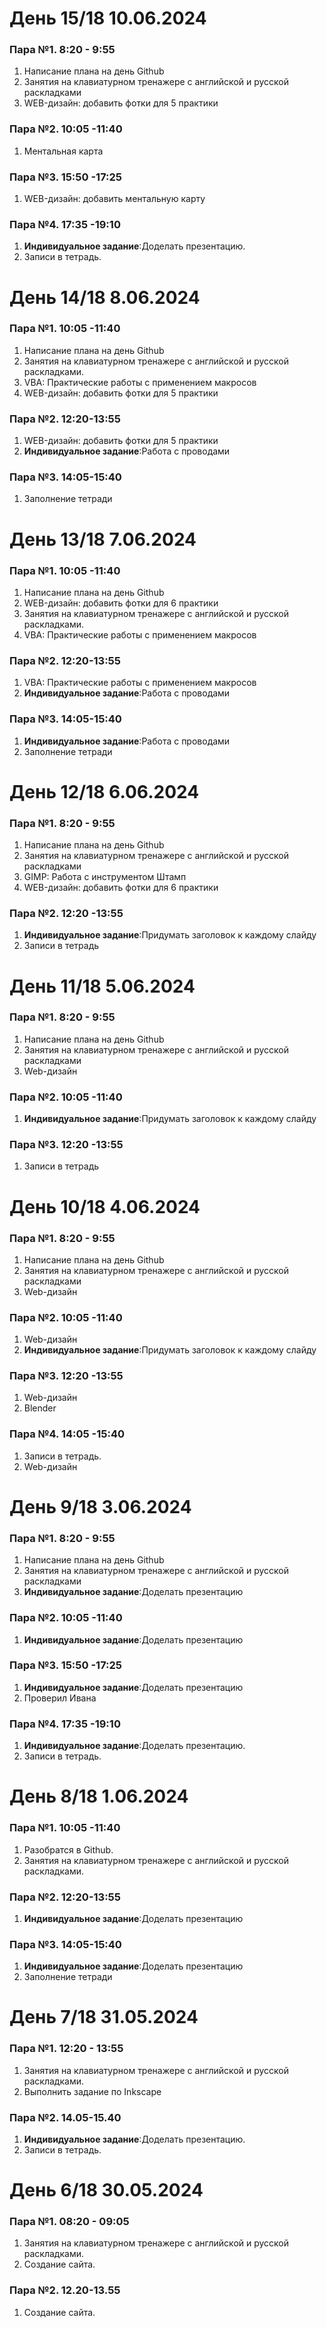 # День 15/18 10.06.2024
### Пара №1. 8:20 - 9:55
1. Написание плана на день Github
2. Занятия на клавиатурном тренажере с английской и русской раскладками
3. WEB-дизайн: добавить фотки для 5 практики
### Пара №2. 10:05 -11:40
1.  Ментальная карта
### Пара №3. 15:50 -17:25
1. WEB-дизайн: добавить ментальную карту
### Пара №4. 17:35 -19:10
1.  **Индивидуальное задание**:Доделать презентацию. 
2. Записи в тетрадь.




# День 14/18 8.06.2024
### Пара №1. 10:05 -11:40
1. Написание плана на день Github
2. Занятия на клавиатурном тренажере с английской и русской раскладками.
3. VBA:  Практические работы с применением макросов
4. WEB-дизайн: добавить фотки для 5 практики
### Пара №2. 12:20-13:55
1. WEB-дизайн: добавить фотки для 5 практики
2. **Индивидуальное задание**:Работа с проводами 
### Пара №3. 14:05-15:40
1. Заполнение тетради
# День 13/18 7.06.2024
### Пара №1. 10:05 -11:40
1. Написание плана на день Github
2. WEB-дизайн: добавить фотки для 6 практики
3. Занятия на клавиатурном тренажере с английской и русской раскладками.
4. VBA:  Практические работы с применением макросов
### Пара №2. 12:20-13:55
1. VBA:  Практические работы с применением макросов
2. **Индивидуальное задание**:Работа с проводами 
### Пара №3. 14:05-15:40
1.  **Индивидуальное задание**:Работа с проводами 
2.  Заполнение тетради
# День 12/18 6.06.2024
### Пара №1. 8:20 - 9:55
1. Написание плана на день Github
2. Занятия на клавиатурном тренажере с английской и русской раскладками
3. GIMP: Работа с инструментом Штамп
4. WEB-дизайн: добавить фотки для 6 практики
### Пара №2.  12:20 -13:55
1. **Индивидуальное задание**:Придумать заголовок к каждому слайду
2. Записи в тетрадь
# День 11/18 5.06.2024
### Пара №1. 8:20 - 9:55
1. Написание плана на день Github
2. Занятия на клавиатурном тренажере с английской и русской раскладками
3. Web-дизайн 
### Пара №2. 10:05 -11:40
1. **Индивидуальное задание**:Придумать заголовок к каждому слайду
### Пара №3. 12:20 -13:55
1. Записи в тетрадь
# День 10/18 4.06.2024
### Пара №1. 8:20 - 9:55
1. Написание плана на день Github
2. Занятия на клавиатурном тренажере с английской и русской раскладками
3. Web-дизайн 
### Пара №2. 10:05 -11:40
1. Web-дизайн
2. **Индивидуальное задание**:Придумать заголовок к каждому слайду
### Пара №3. 12:20 -13:55
1. Web-дизайн
2. Blender
### Пара №4. 14:05 -15:40
1. Записи в тетрадь.
2. Web-дизайн
# День 9/18 3.06.2024
### Пара №1. 8:20 - 9:55
1. Написание плана на день Github
2. Занятия на клавиатурном тренажере с английской и русской раскладками
3.  **Индивидуальное задание**:Доделать презентацию
### Пара №2. 10:05 -11:40
1.  **Индивидуальное задание**:Доделать презентацию
### Пара №3. 15:50 -17:25
1.  **Индивидуальное задание**:Доделать презентацию
2.  Проверил Ивана
### Пара №4. 17:35 -19:10
1.  **Индивидуальное задание**:Доделать презентацию. 
2. Записи в тетрадь.

# День 8/18 1.06.2024

### Пара №1. 10:05 -11:40
1. Разобратся в Github.
2. Занятия на клавиатурном тренажере с английской и русской раскладками.
 
### Пара №2. 12:20-13:55
1.  **Индивидуальное задание**:Доделать презентацию

### Пара №3. 14:05-15:40
1.  **Индивидуальное задание**:Доделать презентацию
2.  Заполнение тетради

# День 7/18 31.05.2024

### Пара №1. 12:20 - 13:55

1. Занятия на клавиатурном тренажере с английской и русской раскладками.
2. Выполнить задание по Inkscape
 
### Пара №2. 14.05-15.40

1.  **Индивидуальное задание**:Доделать презентацию. 
2. Записи в тетрадь.


# День 6/18 30.05.2024

### Пара №1. 08:20 - 09:05

1. Занятия на клавиатурном тренажере с английской и русской раскладками.
2. Создание сайта.
 
### Пара №2. 12.20-13.55

1. Создание сайта. 
